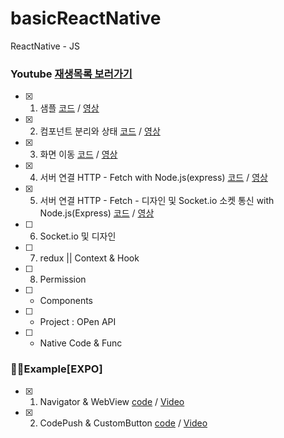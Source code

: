 # basicReactNative
ReactNative - JS

### Youtube [재생목록 보러가기](https://www.youtube.com/playlist?list=PLIKnSA4GMR4MNR4iYC7_tsc394rZU_tjM)
- [x] 1. 샘플 [코드](https://github.com/doyle-flutter/basicReactNative/tree/main/start) / [영상](https://youtu.be/FOuK992E1BI?list=PLIKnSA4GMR4MNR4iYC7_tsc394rZU_tjM)
- [x] 2. 컴포넌트 분리와 상태 [코드](https://github.com/doyle-flutter/basicReactNative/tree/main/detachAndState) / [영상](https://youtu.be/DoL5ZjdsPS4?list=PLIKnSA4GMR4MNR4iYC7_tsc394rZU_tjM)
- [x] 3. 화면 이동 [코드](https://github.com/doyle-flutter/basicReactNative/tree/main/navigation) / [영상](https://youtu.be/vrGz6YHsg1c?list=PLIKnSA4GMR4MNR4iYC7_tsc394rZU_tjM)
- [x] 4. 서버 연결 HTTP - Fetch with Node.js(express) [코드](https://github.com/doyle-flutter/basicReactNative/tree/main/httpConnect) / [영상](https://youtu.be/g2E3bGH3YWg?list=PLIKnSA4GMR4MNR4iYC7_tsc394rZU_tjM)
- [x] 5. 서버 연결 HTTP - Fetch - 디자인 및 Socket.io 소켓 통신 with Node.js(Express) [코드](https://github.com/doyle-flutter/basicReactNative/tree/main/httpConnectDesignAndSocketio) / [영상](https://youtu.be/H0jYFDMuoBA?list=PLIKnSA4GMR4MNR4iYC7_tsc394rZU_tjM)
- [ ] 6. Socket.io 및 디자인 
- [ ] 7. redux || Context & Hook
- [ ] 8. Permission
- [ ] * Components
- [ ] * Project : OPen API
- [ ] * Native Code & Func


### 👨‍💻Example[EXPO] 
- [x] 01. Navigator & WebView [code](https://github.com/doyle-flutter/basicReactNative/blob/main/example/01/App.js) / [Video](https://youtu.be/OWtS0ZTcGC0)
- [x] 02. CodePush & CustomButton [code](https://github.com/doyle-flutter/basicReactNative/blob/main/example/02/App.js) / [Video](https://youtu.be/muAUVUALCqw)
